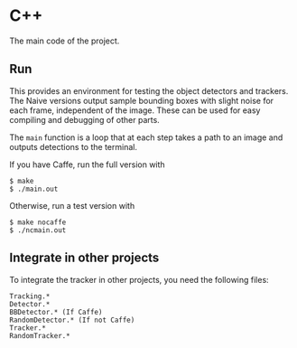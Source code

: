 # C++
The main code of the project.

## Run
This provides an environment for testing the object detectors and trackers. The Naive versions output sample bounding boxes with slight noise for each frame, independent of the image. These can be used for easy compiling and debugging of other parts.

The ```main``` function is a loop that at each step takes a path to an image and outputs detections to the terminal.

If you have Caffe, run the full version with
```
$ make
$ ./main.out
```
Otherwise, run a test version with
```
$ make nocaffe
$ ./ncmain.out
```


## Integrate in other projects
To integrate the tracker in other projects, you need the following files:
```
Tracking.*
Detector.*
BBDetector.* (If Caffe)
RandomDetector.* (If not Caffe)
Tracker.*
RandomTracker.*
```

